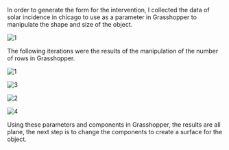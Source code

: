 In order to generate the form for the intervention, I collected the data of solar incidence in chicago to use as a parameter in Grasshopper to manipulate the shape and size of the object.

![1](https://diegobonadiman.github.io/images/ghit1.PNG) 

The following iterations were the results of the manipulation of the number of rows in Grasshopper.

![1](https://diegobonadiman.github.io/images/rit1.PNG) 

![3](https://diegobonadiman.github.io/images/rit3.PNG) 

![2](https://diegobonadiman.github.io/images/rit2.PNG) 

![4](https://diegobonadiman.github.io/images/rit4.PNG) 

Using these parameters and components in Grasshopper, the results are all plane, the next step is to change the components to create a surface for the object.     
